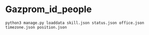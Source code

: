 # Gazprom_id_people

```
python3 manage.py loaddata skill.json status.json office.json timezone.json position.json

```